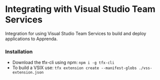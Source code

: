 # Integrating with Visual Studio Team Services

Integration for using Visual Studio Team Services to build and deploy applications to Apprenda.

### Installation
* Download the tfx-cli using npm: `npm i -g tfx-cli`
* To build a VSIX use: `tfx extension create --manifest-globs ./vss-extension.json`
